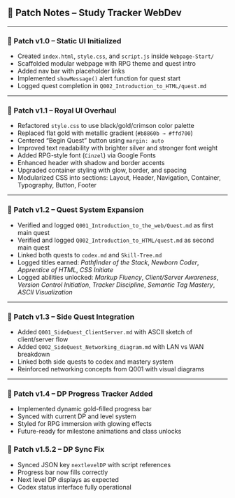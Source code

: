 ## 🧪 Patch Notes – Study Tracker WebDev

---

### 🧪 Patch v1.0 – Static UI Initialized

- Created `index.html`, `style.css`, and `script.js` inside `Webpage-Start/`
- Scaffolded modular webpage with RPG theme and quest intro
- Added nav bar with placeholder links
- Implemented `showMessage()` alert function for quest start
- Logged quest completion in `Q002_Introduction_to_HTML/quest.md`

---

### 🧪 Patch v1.1 – Royal UI Overhaul

- Refactored `style.css` to use black/gold/crimson color palette
- Replaced flat gold with metallic gradient (`#b8860b → #ffd700`)
- Centered “Begin Quest” button using `margin: auto`
- Improved text readability with brighter silver and stronger font weight
- Added RPG-style font (`Cinzel`) via Google Fonts
- Enhanced header with shadow and border accents
- Upgraded container styling with glow, border, and spacing
- Modularized CSS into sections: Layout, Header, Navigation, Container, Typography, Button, Footer

---

### 🧪 Patch v1.2 – Quest System Expansion

- Verified and logged `Q001_Introduction_to_the_web/Quest.md` as first main quest
- Verified and logged `Q002_Introduction_to_HTML/quest.md` as second main quest
- Linked both quests to `codex.md` and `Skill-Tree.md`
- Logged titles earned: *Pathfinder of the Stack*, *Newborn Coder*, *Apprentice of HTML*, *CSS Initiate*
- Logged abilities unlocked: *Markup Fluency*, *Client/Server Awareness*, *Version Control Initiation*, *Tracker Discipline*, *Semantic Tag Mastery*, *ASCII Visualization*

---

### 🧪 Patch v1.3 – Side Quest Integration

- Added `Q001_SideQuest_ClientServer.md` with ASCII sketch of client/server flow
- Added `Q002_SideQuest_Networking_diagram.md` with LAN vs WAN breakdown
- Linked both side quests to codex and mastery system
- Reinforced networking concepts from Q001 with visual diagrams

---

### 🧪 Patch v1.4 – DP Progress Tracker Added

- Implemented dynamic gold-filled progress bar  
- Synced with current DP and level system  
- Styled for RPG immersion with glowing effects  
- Future-ready for milestone animations and class unlocks

### 🧪 Patch v1.5.2 – DP Sync Fix

- Synced JSON key `nextlevelDP` with script references
- Progress bar now fills correctly
- Next level DP displays as expected
- Codex status interface fully operational
